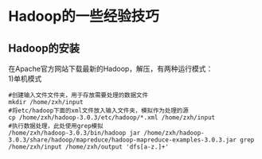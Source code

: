 # Hadoop的一些经验技巧

## Hadoop的安装
在Apache官方网站下载最新的Hadoop，解压，有两种运行模式：   
1)单机模式
```shell
#创建输入文件文件夹，用于存放需要处理的数据文件
mkdir /home/zxh/input
#将etc/hadoop下面的xml文件放入输入文件夹，模拟作为处理的源
cp /home/zxh/hadoop-3.0.3/etc/hadoop/*.xml /home/zxh/input
#执行数据处理，此处使用grep模拟
/home/zxh/hadoop-3.0.3/bin/hadoop jar /home/zxh/hadoop-3.0.3/share/hadoop/mapreduce/hadoop-mapreduce-examples-3.0.3.jar grep /home/zxh/input /home/zxh/output 'dfs[a-z.]+'
```
